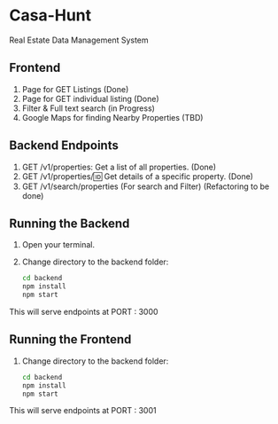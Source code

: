 # Casa-Hunt
Real Estate Data Management System



## Frontend

1. Page for GET Listings (Done)
2. Page for GET individual listing (Done)
3. Filter & Full text search (in Progress)
4. Google Maps for finding Nearby Properties (TBD)

<!-- Filter can be done on Price & Location
Full text search only on title/name  -->


## Backend Endpoints

1. GET /v1/properties: Get a list of all properties. (Done)
2. GET /v1/properties/:id: Get details of a specific property. (Done)
3. GET /v1/search/properties (For search and Filter) (Refactoring to be done)

## Running the Backend 

1. Open your terminal.
2. Change directory to the backend folder:
   
   ```bash
   cd backend
   npm install
   npm start
   ```
This will serve endpoints at PORT : 3000

## Running the Frontend 

1. Change directory to the backend folder:
   
   ```bash
   cd backend
   npm install
   npm start
   ```
This will serve endpoints at PORT : 3001


